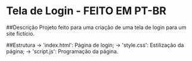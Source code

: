 # Tela de Login - FEITO EM PT-BR

##Descrição
Projeto feito para uma criação de uma tela de login para um site fictício.

##Estrutura
-> 'index.html': Página de login;
-> 'style.css': Estilização da página;
-> 'script.js': Programação da página.

